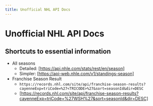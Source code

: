 ```yaml
---
title: Unofficial NHL API Docs
---
```


# Unofficial NHL API Docs


## Shortcuts to essential information

- All seasons
  - Detailed: [https://api.nhle.com/stats/rest/en/season]
  - Simpler: [https://api-web.nhle.com/v1/standings-season]
- Franchise Season Result
  - `https://records.nhl.com/site/api/franchise-season-results?cayenneExp=triCode=%27<TRICODE>%27&sort=seasonId&dir=DESC`
  - [https://records.nhl.com/site/api/franchise-season-results?cayenneExp=triCode=%27WSH%27&sort=seasonId&dir=DESC]